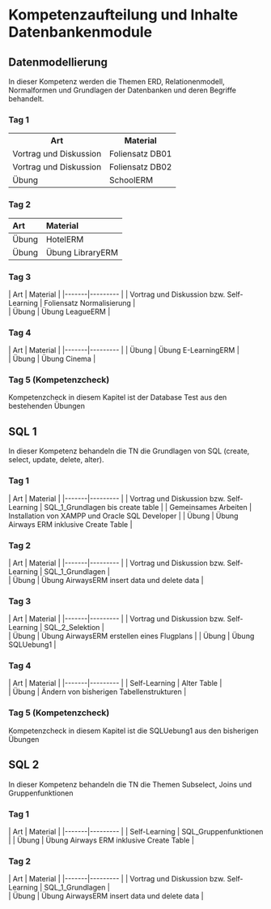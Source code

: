 # Kompetenzaufteilung und Inhalte Datenbankenmodule
## Datenmodellierung
In dieser Kompetenz werden die Themen ERD, Relationenmodell, Normalformen und Grundlagen der Datenbanken und deren Begriffe behandelt.
### Tag 1
<table>
 <tr>
    <th>Art</th>
    <th>Material</th>
 </tr>
 <tr>
    <td>Vortrag und Diskussion</td>
    <td>Foliensatz DB01</td>
 </tr>
 <tr>
    <td>Vortrag und Diskussion</td>
    <td>Foliensatz DB02</td>
 </tr>
 <tr>
    <td>Übung</td>
    <td>SchoolERM</td>
 </tr>
</table>

### Tag 2

| Art     | Material     |
| :------------- | :------------- |
| Übung     | HotelERM       |
| Übung | Übung LibraryERM |

### Tag 3
| Art | Material |
|-------|--------- |
| Vortrag und Diskussion bzw. Self-Learning | Foliensatz Normalisierung |  
| Übung | Übung LeagueERM |

### Tag 4
| Art | Material |
|-------|--------- |
| Übung | Übung E-LearningERM |  
| Übung | Übung Cinema |

### Tag 5 (Kompetenzcheck)
Kompetenzcheck in diesem Kapitel ist der Database Test aus den bestehenden Übungen

## SQL 1
In dieser Kompetenz behandeln die TN die Grundlagen von SQL (create, select, update, delete, alter).

### Tag 1
| Art | Material |
|-------|--------- |
| Vortrag und Diskussion bzw. Self-Learning | SQL_1_Grundlagen bis create table |
| Gemeinsames Arbeiten | Installation von XAMPP und Oracle SQL Developer |
| Übung | Übung Airways ERM inklusive Create Table |

### Tag 2
| Art | Material |
|-------|--------- |
| Vortrag und Diskussion bzw. Self-Learning | SQL_1_Grundlagen |  
| Übung | Übung AirwaysERM insert data und delete data |

### Tag 3
| Art | Material |
|-------|--------- |
| Vortrag und Diskussion bzw. Self-Learning | SQL_2_Selektion |  
| Übung | Übung AirwaysERM erstellen eines Flugplans |
| Übung | Übung SQLUebung1 |

### Tag 4
| Art | Material |
|-------|--------- |
| Self-Learning | Alter Table |  
| Übung | Ändern von bisherigen Tabellenstrukturen |

### Tag 5 (Kompetenzcheck)
Kompetenzcheck in diesem Kapitel ist die SQLUebung1 aus den bisherigen Übungen

## SQL 2
In dieser Kompetenz behandeln die TN die Themen Subselect, Joins und Gruppenfunktionen
### Tag 1
| Art | Material |
|-------|--------- |
| Self-Learning | SQL_Gruppenfunktionen |
| Übung | Übung Airways ERM inklusive Create Table |

### Tag 2
| Art | Material |
|-------|--------- |
| Vortrag und Diskussion bzw. Self-Learning | SQL_1_Grundlagen |  
| Übung | Übung AirwaysERM insert data und delete data |
